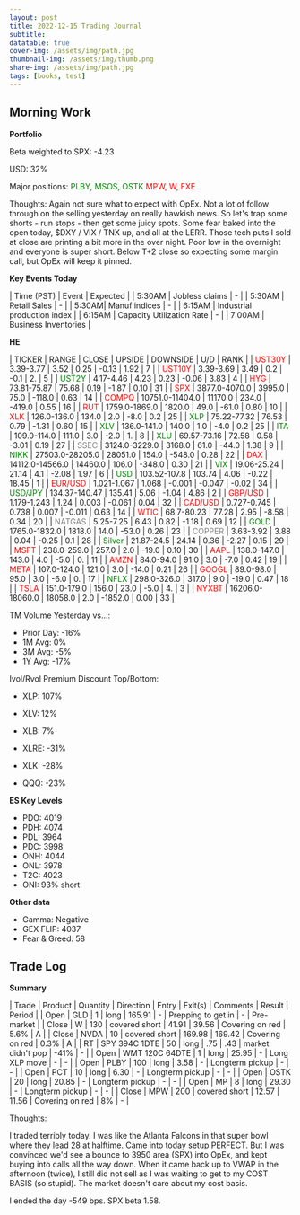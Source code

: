 ```yaml
---
layout: post
title: 2022-12-15 Trading Journal 
subtitle: 
datatable: true
cover-img: /assets/img/path.jpg
thumbnail-img: /assets/img/thumb.png
share-img: /assets/img/path.jpg
tags: [books, test]
---
```



## Morning Work


**Portfolio**

Beta weighted to SPX: -4.23

USD: 32%

Major positions:  <span style="color:green">PLBY, MSOS, OSTK</span><span style="color:red">  MPW, W, FXE</span>

Thoughts: Again not sure what to expect with OpEx.  Not a lot of follow through on the selling yesterday on really hawkish news. So let's trap some shorts - run stops - then get some juicy spots.  Some fear baked into the open today, $DXY / VIX / TNX up, and all at the LERR.  Those tech puts I sold at close are printing a bit more in the over night.  Poor low in the overnight and everyone is super short.  Below T+2 close so expecting some margin call, but OpEx will keep it pinned.


**Key Events Today**

| Time (PST) | Event | Expected |
| 5:30AM | Jobless claims | - |
| 5:30AM | Retail Sales | - |
| 5:30AM| Manuf indices | - |
| 6:15AM | Industrial production index |
| 6:15AM | Capacity Utilization Rate | - |
| 7:00AM | Business Inventories |


**HE**

<div class="datatable-begin"></div>

| TICKER | RANGE | CLOSE | UPSIDE | DOWNSIDE | U/D | RANK |
| <span style="color:red">UST30Y</span>	| 3.39-3.77 | 3.52 | 0.25 | -0.13 | 1.92 | 7 |
| <span style="color:red">UST10Y</span>	| 3.39-3.69 | 3.49 | 0.2 | -0.1 | 2. | 5 |
| <span style="color:green">UST2Y</span>	| 4.17-4.46 | 4.23 | 0.23 | -0.06 | 3.83 | 4 |
| <span style="color:red">HYG</span>	| 73.81-75.87 | 75.68 | 0.19 | -1.87 | 0.10 | 31 |
| <span style="color:red">SPX</span>	| 3877.0-4070.0 | 3995.0 | 75.0 | -118.0 | 0.63 | 14 |
| <span style="color:red">COMPQ</span>	| 10751.0-11404.0 | 11170.0 | 234.0 | -419.0 | 0.55 | 16 |
| <span style="color:red">RUT</span>	| 1759.0-1869.0 | 1820.0 | 49.0 | -61.0 | 0.80 | 10 |
| <span style="color:red">XLK</span>	| 126.0-136.0 | 134.0 | 2.0 | -8.0 | 0.2 | 25 |
| <span style="color:green">XLP</span>	| 75.22-77.32 | 76.53 | 0.79 | -1.31 | 0.60 | 15 |
| <span style="color:green">XLV</span>	| 136.0-141.0 | 140.0 | 1.0 | -4.0 | 0.2 | 25 |
| <span style="color:green">ITA</span>	| 109.0-114.0 | 111.0 | 3.0 | -2.0 | 1. | 8 |
| <span style="color:green">XLU</span>	| 69.57-73.16 | 72.58 | 0.58 | -3.01 | 0.19 | 27 |
| <span style="color:grey">SSEC</span>	| 3124.0-3229.0 | 3168.0 | 61.0 | -44.0 | 1.38 | 9 |
| <span style="color:green">NIKK</span>	| 27503.0-28205.0 | 28051.0 | 154.0 | -548.0 | 0.28 | 22 |
| <span style="color:red">DAX</span>	| 14112.0-14566.0 | 14460.0 | 106.0 | -348.0 | 0.30 | 21 |
| <span style="color:green">VIX</span>	| 19.06-25.24 | 21.14 | 4.1 | -2.08 | 1.97 | 6 |
| <span style="color:green">USD</span>	| 103.52-107.8 | 103.74 | 4.06 | -0.22 | 18.45 | 1 |
| <span style="color:red">EUR/USD</span>	| 1.021-1.067 | 1.068 | -0.001 | -0.047 | -0.02 | 34 |
| <span style="color:green">USD/JPY</span>	| 134.37-140.47 | 135.41 | 5.06 | -1.04 | 4.86 | 2 |
| <span style="color:red">GBP/USD</span>	| 1.179-1.243 | 1.24 | 0.003 | -0.061 | 0.04 | 32 |
| <span style="color:red">CAD/USD</span>	| 0.727-0.745 | 0.738 | 0.007 | -0.011 | 0.63 | 14 |
| <span style="color:red">WTIC</span>	| 68.7-80.23 | 77.28 | 2.95 | -8.58 | 0.34 | 20 |
| <span style="color:grey">NATGAS</span>	| 5.25-7.25 | 6.43 | 0.82 | -1.18 | 0.69 | 12 |
| <span style="color:green">GOLD</span>	| 1765.0-1832.0 | 1818.0 | 14.0 | -53.0 | 0.26 | 23 |
| <span style="color:grey">COPPER</span>	| 3.63-3.92 | 3.88 | 0.04 | -0.25 | 0.1 | 28 |
| <span style="color:green">Silver</span>	| 21.87-24.5 | 24.14 | 0.36 | -2.27 | 0.15 | 29 |
| <span style="color:red">MSFT</span>	| 238.0-259.0 | 257.0 | 2.0 | -19.0 | 0.10 | 30 |
| <span style="color:red">AAPL</span>	| 138.0-147.0 | 143.0 | 4.0 | -5.0 | 0. | 11 |
| <span style="color:red">AMZN</span>	| 84.0-94.0 | 91.0 | 3.0 | -7.0 | 0.42 | 19 |
| <span style="color:red">META</span>	| 107.0-124.0 | 121.0 | 3.0 | -14.0 | 0.21 | 26 |
| <span style="color:red">GOOGL</span>	| 89.0-98.0 | 95.0 | 3.0 | -6.0 | 0. | 17 |
| <span style="color:green">NFLX</span>	| 298.0-326.0 | 317.0 | 9.0 | -19.0 | 0.47 | 18 |
| <span style="color:red">TSLA</span>	| 151.0-179.0 | 156.0 | 23.0 | -5.0 | 4. | 3 |
| <span style="color:red">NYXBT</span>	| 16206.0-18060.0 | 18058.0 | 2.0 | -1852.0 | 0.00 | 33 |



<div class="datatable-end"></div>

TM Volume Yesterday vs...: 

- Prior Day: -16%
- 1M Avg: 0%
- 3M Avg: -5%
- 1Y Avg: -17%

Ivol/Rvol Premium Discount Top/Bottom:

- XLP: 107%
- XLV: 12%
- XLB: 7%

- XLRE: -31%
- XLK: -28%
- QQQ: -23%


**ES Key Levels**

- PDO:  4019
- PDH:  4074
- PDL:  3964
- PDC:  3998
- ONH:  4044
- ONL:  3978
- T2C:  4023
- ONI: 93% short


**Other data**

- Gamma:  Negative
- GEX FLIP:  4037
- Fear & Greed: 58

## Trade Log

**Summary**

| Trade | Product | Quantity | Direction | Entry | Exit(s) | Comments | Result | Period |
| Open | GLD | 1 | long | 165.91 | - | Prepping to get in | - | Pre-market |
| Close | W | 130 | covered short | 41.91 | 39.56 | Covering on red | 5.6% | A |
| Close | NVDA | 10 | covered short | 169.98 | 169.42 | Covering on red | 0.3% | A |
| RT | SPY 394C 1DTE | 50 | long | .75 | .43 | market didn't pop | -41% | - |
| Open | WMT 120C 64DTE | 1 | long | 25.95 | - | Long XLP move | - | - |
| Open | PLBY | 100 | long | 3.58 | - | Longterm pickup | - | - |
| Open | PCT | 10 | long | 6.30 | - | Longterm pickup | - | - |
| Open | OSTK | 20 | long | 20.85 | - | Longterm pickup | - | - |
| Open | MP | 8 | long | 29.30 | - | Longterm pickup | - | - |
| Close | MPW | 200 | covered short | 12.57 | 11.56 | Covering on red | 8% | - |



Thoughts:

I traded terribly today.  I was like the Atlanta Falcons in that super bowl where they lead 28 at halftime.  Came into today setup PERFECT.  But I was convinced we'd see a bounce to 3950 area (SPX) into OpEx, and kept buying into calls all the way down.  When it came back up to VWAP in the afternoon (twice), I still did not sell as I was waiting to get to my COST BASIS (so stupid).  The market doesn't care about my cost basis.  

I ended the day -549 bps.  SPX beta 1.58.
 
